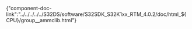 {"component-doc-link":"../../../../../S32DS/software/S32SDK_S32K1xx_RTM_4.0.2/doc/html_${CPU}/group__ammclib.html"}

